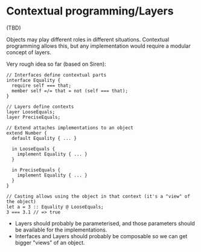 # Contextual programming/Layers

(TBD)

Objects may play different roles in different situations. Contextual programming allows this, but any implementation would require a modular concept of layers.

Very rough idea so far (based on Siren):

```
// Interfaces define contextual parts
interface Equality {
  require self === that;
  member self =/= that = not (self === that);
}

// Layers define contexts
layer LooseEquals;
layer PreciseEquals;

// Extend attaches implementations to an object
extend Number {
  default Equality { ... }

  in LooseEquals {
    implement Equality { ... }
  }

  in PreciseEquals {
    implement Equality { ... }
  }
}

// Casting allows using the object in that context (it's a "view" of the object)
let a = 3 :: Equality @ LooseEquals;
3 === 3.1 // => true
```

- Layers should probably be parameterised, and those parameters should be available for the implementations.
- Interfaces and Layers should probably be composable so we can get bigger "views" of an object.
